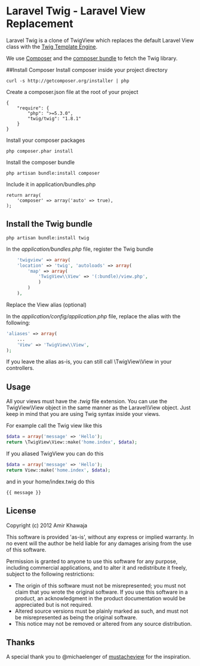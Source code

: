 # Laravel Twig - Laravel View Replacement

Laravel Twig is a clone of TwigView which replaces the default Laravel View class with the 
[Twig Template Engine](http://twig.sensiolabs.org/).

We use [Composer](http://getcomposer.org/) and the [composer bundle](http://bundles.laravel.com/bundle/composer) 
to fetch the Twig library.

##Install Composer
Install composer inside your project directory

	curl -s http://getcomposer.org/installer | php

Create a composer.json file at the root of your project
  
	{
	    "require": {
	        "php": ">=5.3.0",
	        "twig/twig": "1.8.1"
	    }
	}

Install your composer packages

	php composer.phar install  

Install the composer bundle

	php artisan bundle:install composer

Include it in application/bundles.php

	return array(
		'composer' => array('auto' => true),
	);

## Install the Twig bundle

	php artisan bundle:install twig

In the *application/bundles.php* file, register the Twig bundle

```php
	'twigview' => array(
    'location' => 'twig', 'autoloads' => array(
        'map' => array(
            'TwigView\\View' => '(:bundle)/view.php',
        	)
    	)
    ),
```

Replace the View alias (optional)

In the *application/config/application.php* file, replace the alias with the following:

```php
'aliases' => array(
    ...
    'View' => 'TwigView\\View',
);
```

If you leave the alias as-is, you can still call \TwigView\View in your controllers.

## Usage ##

All your views must have the *.twig* file extension. You can use the TwigView\View object in the same 
manner as the Laravel\View object. Just keep in mind that you are using Twig syntax inside your views.

For example call the Twig view like this

```php
$data = array('message' => 'Hello');
return \TwigView\View::make('home.index', $data);
``` 

If you aliased TwigView you can do this

```php
$data = array('message' => 'Hello');
return View::make('home.index', $data);
``` 

and in your home/index.twig do this

	{{ message }}

## License ##

Copyright (c) 2012 Amir Khawaja

This software is provided 'as-is', without any express or implied warranty. In no event will the 
author be held liable for any damages arising from the use of this software.

Permission is granted to anyone to use this software for any purpose, including commercial 
applications, and to alter it and redistribute it freely, subject to the following restrictions:

- The origin of this software must not be misrepresented; you must not claim that you wrote the original software. 
If you use this software in a product, an acknowledgment in the product documentation would be appreciated 
but is not required.
- Altered source versions must be plainly marked as such, and must not be misrepresented as being the original software.
- This notice may not be removed or altered from any source distribution.

## Thanks ##

A special thank you to @michaelenger of [mustacheview](https://github.com/michaelenger/mustacheview) for the 
inspiration.
